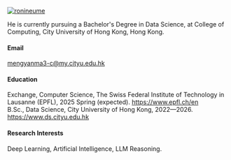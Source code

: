 

[![ronineume](https://img.shields.io/badge/ronineume-github-blue?logo=github)](https://github.com/ronineume)

He is currently pursuing a Bachelor's Degree in Data Science, at College of Computing, City University of Hong Kong, Hong Kong.

#### Email
mengyanma3-c@my.cityu.edu.hk

#### Education
Exchange, Computer Science, The Swiss Federal Institute of Technology in Lausanne (EPFL), 2025 Spring (expected). https://www.epfl.ch/en \
B.Sc., Data Science, City University of Hong Kong, 2022—2026. https://www.ds.cityu.edu.hk

#### Research Interests
Deep Learning, Artificial Intelligence, LLM Reasoning.

